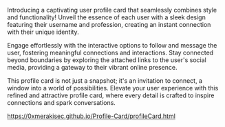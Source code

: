 Introducing a captivating user profile card that seamlessly combines style and functionality! Unveil the essence of each user with a sleek design featuring their username and profession, creating an instant connection with their unique identity.

Engage effortlessly with the interactive options to follow and message the user, fostering meaningful connections and interactions. Stay connected beyond boundaries by exploring the attached links to the user's social media, providing a gateway to their vibrant online presence.

This profile card is not just a snapshot; it's an invitation to connect, a window into a world of possibilities. Elevate your user experience with this refined and attractive profile card, where every detail is crafted to inspire connections and spark conversations.

https://0xmerakisec.github.io/Profile-Card/profileCard.html
